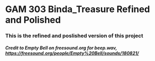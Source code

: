 # GAM 303 Binda_Treasure Refined and Polished

### This is the refined and poslished version of this project

##### Credit to Empty Bell on freesound.org for beep.wav, https://freesound.org/people/Empty%20Bell/sounds/180821/
